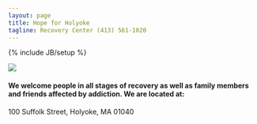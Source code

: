 ```yaml
---
layout: page
title: Hope for Holyoke
tagline: Recovery Center (413) 561-1020 
---
```

{% include JB/setup %}

<img class="largewidth" src="{{ site.url }}/assets/images/h4h_building_front.jpg" />

#### We welcome people in all stages of recovery as well as family members and friends affected by addiction. We are located at:

100 Suffolk Street, Holyoke, MA 01040

<!--
<ul>
  {% for post in site.posts %}
    <li>
      <a href="{{ post.url }}">{{ post.title }}</a>
    </li>
  {% endfor %}
</ul>
-->